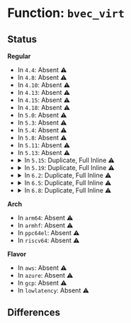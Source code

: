 # Function: <code>bvec_virt</code>

## Status
<b>Regular</b>
<ul>
<li>
In <code>4.4</code>: Absent ⚠️
</li>
<li>
In <code>4.8</code>: Absent ⚠️
</li>
<li>
In <code>4.10</code>: Absent ⚠️
</li>
<li>
In <code>4.13</code>: Absent ⚠️
</li>
<li>
In <code>4.15</code>: Absent ⚠️
</li>
<li>
In <code>4.18</code>: Absent ⚠️
</li>
<li>
In <code>5.0</code>: Absent ⚠️
</li>
<li>
In <code>5.3</code>: Absent ⚠️
</li>
<li>
In <code>5.4</code>: Absent ⚠️
</li>
<li>
In <code>5.8</code>: Absent ⚠️
</li>
<li>
In <code>5.11</code>: Absent ⚠️
</li>
<li>
In <code>5.13</code>: Absent ⚠️
</li>
<li>
<details>
<summary>In <code>5.15</code>: Duplicate, Full Inline ⚠️</summary>

**Collision:** Static Duplication

**Inline:** Full

**Transformation:** False

**Instances:**

```
In fs/squashfs/block.c (ffffffff814c2060)
Location: include/linux/bvec.h:238
Inline: True
Inline callers:
  - fs/squashfs/block.c:squashfs_read_data
  - fs/squashfs/block.c:squashfs_read_data
  - fs/squashfs/block.c:copy_bio_to_actor
```
```
In fs/squashfs/lz4_wrapper.c (ffffffff814c72aa)
Location: include/linux/bvec.h:238
Inline: True
Inline callers:
  - fs/squashfs/lz4_wrapper.c:lz4_uncompress
```
```
In fs/squashfs/lzo_wrapper.c (ffffffff814c7643)
Location: include/linux/bvec.h:238
Inline: True
Inline callers:
  - fs/squashfs/lzo_wrapper.c:lzo_uncompress
```
```
In fs/squashfs/xz_wrapper.c (ffffffff814c7936)
Location: include/linux/bvec.h:238
Inline: True
Inline callers:
  - fs/squashfs/xz_wrapper.c:squashfs_xz_uncompress
```
```
In fs/squashfs/zlib_wrapper.c (ffffffff814c7c63)
Location: include/linux/bvec.h:238
Inline: True
Inline callers:
  - fs/squashfs/zlib_wrapper.c:zlib_uncompress
```
```
In fs/squashfs/zstd_wrapper.c (ffffffff814c7f38)
Location: include/linux/bvec.h:238
Inline: True
Inline callers:
  - fs/squashfs/zstd_wrapper.c:zstd_uncompress
```
```
In block/bio-integrity.c (ffffffff816022e0)
Location: include/linux/bvec.h:238
Inline: True
Inline callers:
  - block/bio-integrity.c:bio_integrity_process
  - block/bio-integrity.c:bio_integrity_free
```
```
In drivers/scsi/sd.c (ffffffff818c51e8)
Location: include/linux/bvec.h:238
Inline: True
Inline callers:
  - drivers/scsi/sd.c:sd_init_command
```
</details>
</li>
<li>
<details>
<summary>In <code>5.19</code>: Duplicate, Full Inline ⚠️</summary>

**Collision:** Static Duplication

**Inline:** Full

**Transformation:** False

**Instances:**

```
In fs/squashfs/block.c (ffffffff8154cab8)
Location: include/linux/bvec.h:238
Inline: True
Inline callers:
  - fs/squashfs/block.c:squashfs_read_data
  - fs/squashfs/block.c:squashfs_read_data
  - fs/squashfs/block.c:copy_bio_to_actor
```
```
In fs/squashfs/lz4_wrapper.c (ffffffff81552673)
Location: include/linux/bvec.h:238
Inline: True
Inline callers:
  - fs/squashfs/lz4_wrapper.c:lz4_uncompress
```
```
In fs/squashfs/lzo_wrapper.c (ffffffff81552a3d)
Location: include/linux/bvec.h:238
Inline: True
Inline callers:
  - fs/squashfs/lzo_wrapper.c:lzo_uncompress
```
```
In fs/squashfs/xz_wrapper.c (ffffffff81552d71)
Location: include/linux/bvec.h:238
Inline: True
Inline callers:
  - fs/squashfs/xz_wrapper.c:squashfs_xz_uncompress
```
```
In fs/squashfs/zlib_wrapper.c (ffffffff815530be)
Location: include/linux/bvec.h:238
Inline: True
Inline callers:
  - fs/squashfs/zlib_wrapper.c:zlib_uncompress
```
```
In fs/squashfs/zstd_wrapper.c (ffffffff81553401)
Location: include/linux/bvec.h:238
Inline: True
Inline callers:
  - fs/squashfs/zstd_wrapper.c:zstd_uncompress
```
```
In block/bio-integrity.c (ffffffff816b4eba)
Location: include/linux/bvec.h:238
Inline: True
Inline callers:
  - block/bio-integrity.c:bio_integrity_process
  - block/bio-integrity.c:bio_integrity_free
```
```
In drivers/scsi/sd.c (ffffffff81a11cab)
Location: include/linux/bvec.h:238
Inline: True
Inline callers:
  - drivers/scsi/sd.c:sd_init_command
```
</details>
</li>
<li>
<details>
<summary>In <code>6.2</code>: Duplicate, Full Inline ⚠️</summary>

**Collision:** Static Duplication

**Inline:** Full

**Transformation:** False

**Instances:**

```
In fs/squashfs/block.c (ffffffff815ec958)
Location: include/linux/bvec.h:238
Inline: True
Inline callers:
  - fs/squashfs/block.c:squashfs_read_data
  - fs/squashfs/block.c:squashfs_read_data
  - fs/squashfs/block.c:copy_bio_to_actor
```
```
In fs/squashfs/lz4_wrapper.c (ffffffff815f3bde)
Location: include/linux/bvec.h:238
Inline: True
Inline callers:
  - fs/squashfs/lz4_wrapper.c:lz4_uncompress
```
```
In fs/squashfs/lzo_wrapper.c (ffffffff815f4030)
Location: include/linux/bvec.h:238
Inline: True
Inline callers:
  - fs/squashfs/lzo_wrapper.c:lzo_uncompress
```
```
In fs/squashfs/xz_wrapper.c (ffffffff815f439d)
Location: include/linux/bvec.h:238
Inline: True
Inline callers:
  - fs/squashfs/xz_wrapper.c:squashfs_xz_uncompress
```
```
In fs/squashfs/zlib_wrapper.c (ffffffff815f4766)
Location: include/linux/bvec.h:238
Inline: True
Inline callers:
  - fs/squashfs/zlib_wrapper.c:zlib_uncompress
```
```
In fs/squashfs/zstd_wrapper.c (ffffffff815f4b39)
Location: include/linux/bvec.h:238
Inline: True
Inline callers:
  - fs/squashfs/zstd_wrapper.c:zstd_uncompress
```
```
In block/bio-integrity.c (ffffffff817749ba)
Location: include/linux/bvec.h:238
Inline: True
Inline callers:
  - block/bio-integrity.c:bio_integrity_process
  - block/bio-integrity.c:bio_integrity_free
```
```
In drivers/scsi/sd.c (ffffffff81b91f6b)
Location: include/linux/bvec.h:238
Inline: True
Inline callers:
  - drivers/scsi/sd.c:sd_init_command
```
</details>
</li>
<li>
<details>
<summary>In <code>6.5</code>: Duplicate, Full Inline ⚠️</summary>

**Collision:** Static Duplication

**Inline:** Full

**Transformation:** False

**Instances:**

```
In fs/squashfs/block.c (ffffffff816248d1)
Location: include/linux/bvec.h:277
Inline: True
Inline callers:
  - fs/squashfs/block.c:squashfs_read_data
  - fs/squashfs/block.c:squashfs_read_data
  - fs/squashfs/block.c:copy_bio_to_actor
```
```
In fs/squashfs/lz4_wrapper.c (ffffffff8162bcce)
Location: include/linux/bvec.h:277
Inline: True
Inline callers:
  - fs/squashfs/lz4_wrapper.c:lz4_uncompress
```
```
In fs/squashfs/lzo_wrapper.c (ffffffff8162c120)
Location: include/linux/bvec.h:277
Inline: True
Inline callers:
  - fs/squashfs/lzo_wrapper.c:lzo_uncompress
```
```
In fs/squashfs/xz_wrapper.c (ffffffff8162c492)
Location: include/linux/bvec.h:277
Inline: True
Inline callers:
  - fs/squashfs/xz_wrapper.c:squashfs_xz_uncompress
```
```
In fs/squashfs/zlib_wrapper.c (ffffffff8162c836)
Location: include/linux/bvec.h:277
Inline: True
Inline callers:
  - fs/squashfs/zlib_wrapper.c:zlib_uncompress
```
```
In fs/squashfs/zstd_wrapper.c (ffffffff8162cbcf)
Location: include/linux/bvec.h:277
Inline: True
Inline callers:
  - fs/squashfs/zstd_wrapper.c:zstd_uncompress
```
```
In block/bio-integrity.c (ffffffff817b46d3)
Location: include/linux/bvec.h:277
Inline: True
Inline callers:
  - block/bio-integrity.c:bio_integrity_process
  - block/bio-integrity.c:bio_integrity_free
```
```
In drivers/block/virtio_blk.c (ffffffff81b802d6)
Location: include/linux/bvec.h:277
Inline: True
Inline callers:
  - drivers/block/virtio_blk.c:virtblk_poll
  - drivers/block/virtio_blk.c:virtblk_complete_batch
  - drivers/block/virtio_blk.c:virtio_queue_rqs
  - drivers/block/virtio_blk.c:virtio_queue_rq
```
```
In drivers/scsi/sd.c (ffffffff81be4f38)
Location: include/linux/bvec.h:277
Inline: True
Inline callers:
  - drivers/scsi/sd.c:sd_set_special_bvec
```
</details>
</li>
<li>
<details>
<summary>In <code>6.8</code>: Duplicate, Full Inline ⚠️</summary>

**Collision:** Static Duplication

**Inline:** Full

**Transformation:** False

**Instances:**

```
In fs/squashfs/block.c (ffffffff8165d961)
Location: include/linux/bvec.h:277
Inline: True
Inline callers:
  - fs/squashfs/block.c:squashfs_read_data
  - fs/squashfs/block.c:squashfs_read_data
  - fs/squashfs/block.c:copy_bio_to_actor
```
```
In fs/squashfs/lz4_wrapper.c (ffffffff8166509e)
Location: include/linux/bvec.h:277
Inline: True
Inline callers:
  - fs/squashfs/lz4_wrapper.c:lz4_uncompress
```
```
In fs/squashfs/lzo_wrapper.c (ffffffff81665520)
Location: include/linux/bvec.h:277
Inline: True
Inline callers:
  - fs/squashfs/lzo_wrapper.c:lzo_uncompress
```
```
In fs/squashfs/xz_wrapper.c (ffffffff816658c2)
Location: include/linux/bvec.h:277
Inline: True
Inline callers:
  - fs/squashfs/xz_wrapper.c:squashfs_xz_uncompress
```
```
In fs/squashfs/zlib_wrapper.c (ffffffff81665cc6)
Location: include/linux/bvec.h:277
Inline: True
Inline callers:
  - fs/squashfs/zlib_wrapper.c:zlib_uncompress
```
```
In fs/squashfs/zstd_wrapper.c (ffffffff8166608f)
Location: include/linux/bvec.h:277
Inline: True
Inline callers:
  - fs/squashfs/zstd_wrapper.c:zstd_uncompress
```
```
In block/bio-integrity.c (ffffffff817f8513)
Location: include/linux/bvec.h:277
Inline: True
Inline callers:
  - block/bio-integrity.c:bio_integrity_process
  - block/bio-integrity.c:bio_integrity_free
  - block/bio-integrity.c:bio_integrity_free
  - block/bio-integrity.c:bio_integrity_free
```
```
In drivers/block/virtio_blk.c (ffffffff81bd4116)
Location: include/linux/bvec.h:277
Inline: True
Inline callers:
  - drivers/block/virtio_blk.c:virtblk_poll
  - drivers/block/virtio_blk.c:virtblk_complete_batch
  - drivers/block/virtio_blk.c:virtio_queue_rqs
  - drivers/block/virtio_blk.c:virtio_queue_rq
```
```
In drivers/scsi/sd.c (ffffffff81c3a098)
Location: include/linux/bvec.h:277
Inline: True
Inline callers:
  - drivers/scsi/sd.c:sd_set_special_bvec
```
</details>
</li>
</ul>
<b>Arch</b>
<ul>
<li>
In <code>arm64</code>: Absent ⚠️
</li>
<li>
In <code>armhf</code>: Absent ⚠️
</li>
<li>
In <code>ppc64el</code>: Absent ⚠️
</li>
<li>
In <code>riscv64</code>: Absent ⚠️
</li>
</ul>
<b>Flavor</b>
<ul>
<li>
In <code>aws</code>: Absent ⚠️
</li>
<li>
In <code>azure</code>: Absent ⚠️
</li>
<li>
In <code>gcp</code>: Absent ⚠️
</li>
<li>
In <code>lowlatency</code>: Absent ⚠️
</li>
</ul>

## Differences
